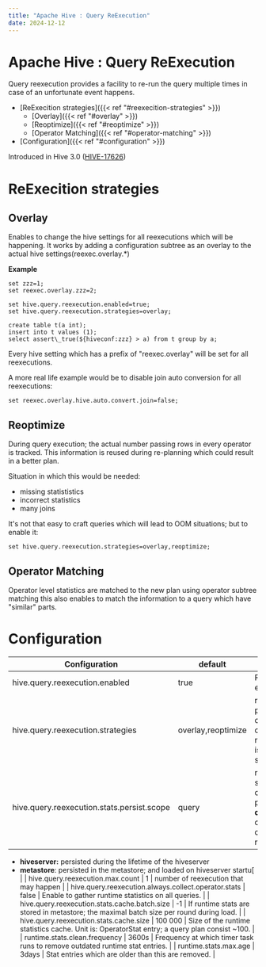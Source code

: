 ```yaml
---
title: "Apache Hive : Query ReExecution"
date: 2024-12-12
---
```


# Apache Hive : Query ReExecution

Query reexecution provides a facility to re-run the query multiple times in case of an unfortunate event happens.

* [ReExecition strategies]({{< ref "#reexecition-strategies" >}})
	+ [Overlay]({{< ref "#overlay" >}})
	+ [Reoptimize]({{< ref "#reoptimize" >}})
	+ [Operator Matching]({{< ref "#operator-matching" >}})
* [Configuration]({{< ref "#configuration" >}})

  

Introduced in Hive 3.0 ([HIVE-17626](https://issues.apache.org/jira/browse/HIVE-17626))

# ReExecition strategies

## Overlay

Enables to change the hive settings for all reexecutions which will be happening. It works by adding a configuration subtree as an overlay to the actual hive settings(reexec.overlay.*)

**Example**

```
set zzz=1;
set reexec.overlay.zzz=2;

set hive.query.reexecution.enabled=true;
set hive.query.reexecution.strategies=overlay;

create table t(a int);
insert into t values (1);
select assert\_true(${hiveconf:zzz} > a) from t group by a;
```

Every hive setting which has a prefix of "reexec.overlay" will be set for all reexecutions.

A more real life example would be to disable join auto conversion for all reexecutions:

```
set reexec.overlay.hive.auto.convert.join=false;
```

## Reoptimize

During query execution; the actual number passing rows in every operator is tracked. This information is reused during re-planning which could result in a better plan.

Situation in which this would be needed:

* missing statististics
* incorrect statistics
* many joins

It's not that easy to craft queries which will lead to OOM situations; but to enable it:

```
set hive.query.reexecution.strategies=overlay,reoptimize;
```

## Operator Matching

Operator level statistics are matched to the new plan using operator subtree matching this also enables to match the information to a query which have "similar" parts.

# Configuration

  

| Configuration | default |  |
| --- | --- | --- |
| hive.query.reexecution.enabled | true | Feature enabler |
| hive.query.reexecution.strategies | overlay,reoptimize | reexecution plugins; currently overlay and reoptimize is supported |
| hive.query.reexecution.stats.persist.scope | query | runtime statistics can be persisted:* **query:** - only used during the reexecution
* **hiveserver:** persisted during the lifetime of the hiveserver
* **metastore**: persisted in the metastore; and loaded on hiveserver startu[
 |
| hive.query.reexecution.max.count | 1 | number of reexecution that may happen |
| hive.query.reexecution.always.collect.operator.stats | false | Enable to gather runtime statistics on all queries. |
| hive.query.reexecution.stats.cache.batch.size | -1 | If runtime stats are stored in metastore; the maximal batch size per round during load. |
| hive.query.reexecution.stats.cache.size | 100 000 | Size of the runtime statistics cache. Unit is: OperatorStat entry; a query plan consist ~100. |
| runtime.stats.clean.frequency | 3600s | Frequency at which timer task runs to remove outdated runtime stat entries. |
| runtime.stats.max.age | 3days | Stat entries which are older than this are removed. |

  
  

  

 

 

